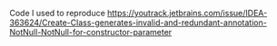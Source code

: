 Code I used to reproduce https://youtrack.jetbrains.com/issue/IDEA-363624/Create-Class-generates-invalid-and-redundant-annotation-NotNull-NotNull-for-constructor-parameter
